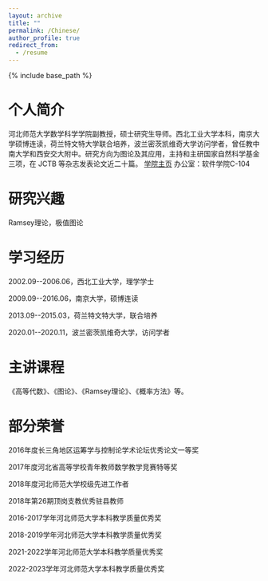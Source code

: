 ```yaml
---
layout: archive
title: ""
permalink: /Chinese/
author_profile: true
redirect_from:
  - /resume
---
```


{% include base_path %}

个人简介
======
河北师范大学数学科学学院副教授，硕士研究生导师。西北工业大学本科，南京大学硕博连读，荷兰特文特大学联合培养，波兰密茨凯维奇大学访问学者，曾任教中南大学和西安交大附中。研究方向为图论及其应用，主持和主研国家自然科学基金三项，在 JCTB 等杂志发表论文近二十篇。
[学院主页](https://sxxy.hebtu.edu.cn/a/2021/03/10/9884971C8E214FDCABE62F9012027EEF.html) 办公室：软件学院C-104


研究兴趣
======
Ramsey理论，极值图论


学习经历
======
2002.09--2006.06，西北工业大学，理学学士

2009.09--2016.06，南京大学，硕博连读

2013.09--2015.03，荷兰特文特大学，联合培养

2020.01--2020.11，波兰密茨凯维奇大学，访问学者


主讲课程
======
《高等代数》、《图论》、《Ramsey理论》、《概率方法》等。


部分荣誉
======
2016年度长三角地区运筹学与控制论学术论坛优秀论文一等奖

2017年度河北省高等学校青年教师数学教学竞赛特等奖

2018年度河北师范大学校级先进工作者

2018年第26期顶岗支教优秀驻县教师

2016-2017学年河北师范大学本科教学质量优秀奖

2018-2019学年河北师范大学本科教学质量优秀奖

2021-2022学年河北师范大学本科教学质量优秀奖

2022-2023学年河北师范大学本科教学质量优秀奖
